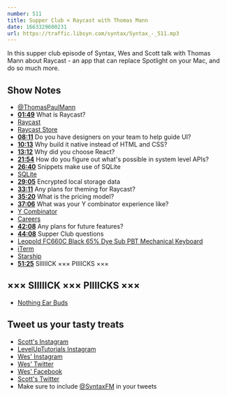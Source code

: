 ```yaml
---
number: 511
title: Supper Club × Raycast with Thomas Mann
date: 1663329600231
url: https://traffic.libsyn.com/syntax/Syntax_-_511.mp3
---
```


In this supper club episode of Syntax, Wes and Scott talk with Thomas Mann about Raycast - an app that can replace Spotlight on your Mac, and do so much more.

## Show Notes

* [@ThomasPaulMann](https://twitter.com/thomaspaulmann)
* **[01:49](#t=01:49)** What is Raycast?
* [Raycast](https://www.raycast.com)
* [Raycast Store](https://www.raycast.com/store)
* **[08:11](#t=08:11)** Do you have designers on your team to help guide UI?
* **[10:13](#t=10:13)** Why build it native instead of HTML and CSS?
* **[13:12](#t=13:12)** Why did you choose React?
* **[21:54](#t=21:54)** How do you figure out what's possible in system level APIs?
* **[26:40](#t=26:40)** Snippets make use of SQLite
* [SQLite](https://www.sqlite.org)
* **[29:05](#t=29:05)** Encrypted local storage data
* **[33:11](#t=33:11)** Any plans for theming for Raycast?
* **[35:20](#t=35:20)** What is the pricing model?
* **[37:06](#t=37:06)** What was your Y combinator experience like?
* [Y Combinator](https://www.ycombinator.com)
* [Careers](https://www.raycast.com/careers)
* **[42:08](#t=42:08)** Any plans for future features?
* **[44:08](#t=44:08)** Supper Club questions
* [Leopold FC660C Black 65% Dye Sub PBT Mechanical Keyboard](https://mechanicalkeyboards.com/shop/index.php?l=product_detail&p=4097)
* [iTerm](https://iterm2.com)
* [Starship](https://starship.rs)
* **[51:25](#t=51:25)** SIIIIICK ××× PIIIICKS ×××

## ××× SIIIIICK ××× PIIIICKS ×××

* [Nothing Ear Buds](https://ca-en.nothing.tech/products/ear-1)

## Tweet us your tasty treats

* [Scott's Instagram](https://www.instagram.com/stolinski/)
* [LevelUpTutorials Instagram](https://www.instagram.com/LevelUpTutorials/)
* [Wes' Instagram](https://www.instagram.com/wesbos/)
* [Wes' Twitter](https://twitter.com/wesbos)
* [Wes' Facebook](https://www.facebook.com/wesbos.developer)
* [Scott's Twitter](https://twitter.com/stolinski)
* Make sure to include [@SyntaxFM](https://twitter.com/SyntaxFM) in your tweets
